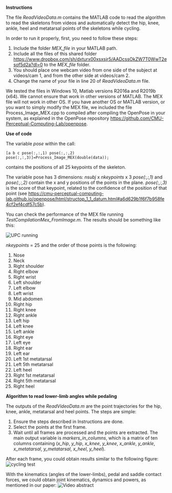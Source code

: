 **Instructions**

The file *ReadVideoData.m* contains the MATLAB code to read the algorithm to read the skeletons from videos and automatically detect the hip, knee, ankle, heel and metatarsal points of the skeletons while cycling.

In order to run it properly, first, you need to follow these steps:

1. Include the folder *MEX_file* in your MATLAB path.
2. Include all the files of this shared folder https://www.dropbox.com/sh/dxturx00xsxsjr5/AADcssOkZW7T0WwT2esof5d2a?dl=0 to the *MEX_file* folder.
3. You should place one webcam video from one side of the subject at videos/cam 1, and from the other side at videos/cam 2.
4. Change the name of your file in line 20 of *ReadVideoData.m* file.

We tested the files in Windows 10, Matlab versions R2016a and R2019b (x64). We cannot ensure that work in other versions of MATLAB. The MEX file will not work in other OS. If you have another OS or MATLAB version, or you want to simply modify the MEX file, we included the file Process_Image_MEX.cpp to compiled after compiling the OpenPose in your system, as explained in the OpenPose repository https://github.com/CMU-Perceptual-Computing-Lab/openpose.

**Use of code** 

The variable *pose* within the call:

`[a b c pose(:,:,1) pose(:,:,2) pose(:,:,3)]=Process_Image_MEX(double(data));`

contains the positions of all 25 keypoints of the skeleton.

The variable pose has 3 dimensions: *nsubj* x *nkeypoints* x 3
*pose(:,:,1)* and *pose(:,:,2)* contain the x and y positions of the points in the plane. *pose(:,:,3)* is the score of that keypoint, related to the confidence of the position of that point (see https://cmu-perceptual-computing-lab.github.io/openpose/html/structop_1_1_datum.html#a6d629b1f6f7b958fe4cf2ef4cdf57c5b).

You can check the performance of the MEX file running *TestCompilationMex_FromImage.m*. The results should be something like this:

![UPC running](https://github.com/gilserrancoli/capture_2Dcycling/blob/master/MEX_file/upc_running_result.jpg?raw=true)

*nkeypoints* = 25 and the order of those points is the following:
1. Nose
2. Neck
3. Right shoulder
4. Right elbow
5. Right wrist
6. Left shoulder
7. Left elbow
8. Left wrist
9. Mid abdomen
10. Right hip
11. Right knee
12. Right ankle
13. Left hip
14. Left knee
15. Left ankle
16. Right eye
17. Left eye
18. Right ear
19. Left ear
20. Left 1st metatarsal
21. Left 5th metatarsal
22. Left heel
23. Right 1st metatarsal
24. Right 5th metatarsal
25. Right heel

**Algorithm to read lower-limb angles while pedaling**

The outputs of the *ReadVideoData.m* are the point trajectories for the hip, knee, ankle, metatarsal and heel points. The steps are simple:

1. Ensure the steps described in Instructions are done.
2. Select the points at the first frame.
3. Wait until all frames are processed and the points are extracted. The main output variable is *markers_in_columns*, which is a matrix of ten columns containing (*x_hip*, *y_hip*, *x_knee*, *y_knee*, *x_ankle*, *y_ankle*, *x_metatarsal*, *y_metatarsal*, *x_heel*, *y_heel*).

After each frame, you could obtain results similar to the following figure:
![cycling test](https://github.com/gilserrancoli/capture_2Dcycling/blob/master/doc/FigureX.png?raw=true)

With the kinematics (angles of the lower-limbs), pedal and saddle contact forces, we could obtain joint kinematics, dynamics and powers, as mentioned in our paper:
![Video abstract](https://github.com/gilserrancoli/capture_2Dcycling/blob/master/doc/Video_abstract.gif)
